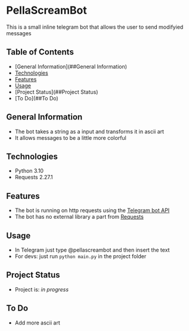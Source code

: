 # PellaScreamBot
This is a small inline telegram bot that allows the user to send modifyied messages

## Table of Contents
* [General Information](##General Information)
* [Technologies](##Technologies)
* [Features](##Features)
* [Usage](##Usage)
* [Project Status](##Project Status)
* [To Do](##To Do)

## General Information
* The bot takes a string as a input and transforms it in ascii art
* It allows messages to be a little more colorful

## Technologies
* Python 3.10
* Requests 2.27.1

## Features
* The bot is running on http requests using the [Telegram bot API](https://core.telegram.org/bots/api)
* The bot has no external library a part from [Requests](https://requests.readthedocs.io/en/latest/)

## Usage
* In Telegram just type @pellascreambot and then insert the text
* For devs: just run `python main.py` in the project folder

## Project Status
* Project is: _in progress_

## To Do
* Add more ascii art

